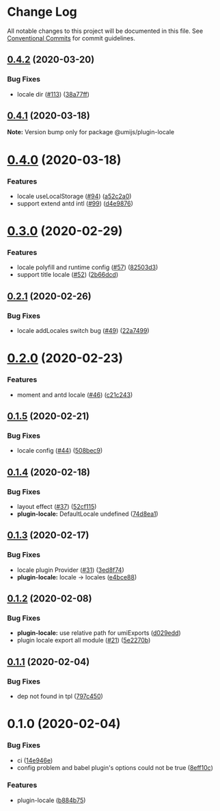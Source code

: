 # Change Log

All notable changes to this project will be documented in this file. See [Conventional Commits](https://conventionalcommits.org) for commit guidelines.

## [0.4.2](https://github.com/umijs/plugins/compare/@umijs/plugin-locale@0.4.1...@umijs/plugin-locale@0.4.2) (2020-03-20)

### Bug Fixes

- locale dir ([#113](https://github.com/umijs/plugins/issues/113)) ([38a77ff](https://github.com/umijs/plugins/commit/38a77ffa1b2d5c162fd48132749811fbf54c4258))

## [0.4.1](https://github.com/umijs/plugins/compare/@umijs/plugin-locale@0.4.0...@umijs/plugin-locale@0.4.1) (2020-03-18)

**Note:** Version bump only for package @umijs/plugin-locale

# [0.4.0](https://github.com/umijs/plugins/compare/@umijs/plugin-locale@0.3.0...@umijs/plugin-locale@0.4.0) (2020-03-18)

### Features

- locale useLocalStorage ([#94](https://github.com/umijs/plugins/issues/94)) ([a52c2a0](https://github.com/umijs/plugins/commit/a52c2a024e4ce99b9c46e8c912b2af11b2172353))
- support extend antd intl ([#99](https://github.com/umijs/plugins/issues/99)) ([d4e9876](https://github.com/umijs/plugins/commit/d4e98764a7d4cfef295ceecb19fe7cb2d90da6a9))

# [0.3.0](https://github.com/umijs/plugins/compare/@umijs/plugin-locale@0.2.1...@umijs/plugin-locale@0.3.0) (2020-02-29)

### Features

- locale polyfill and runtime config ([#57](https://github.com/umijs/plugins/issues/57)) ([82503d3](https://github.com/umijs/plugins/commit/82503d36955ac26d1edd5ae29a12f2cc72e0a067))
- support title locale ([#52](https://github.com/umijs/plugins/issues/52)) ([2b66dcd](https://github.com/umijs/plugins/commit/2b66dcdab53f4e650a266216a69a5d37d7462c16))

## [0.2.1](https://github.com/umijs/plugins/compare/@umijs/plugin-locale@0.2.0...@umijs/plugin-locale@0.2.1) (2020-02-26)

### Bug Fixes

- locale addLocales switch bug ([#49](https://github.com/umijs/plugins/issues/49)) ([22a7499](https://github.com/umijs/plugins/commit/22a7499c1a2149a91eb49475cd175a8cbf12b3d5))

# [0.2.0](https://github.com/umijs/plugins/compare/@umijs/plugin-locale@0.1.5...@umijs/plugin-locale@0.2.0) (2020-02-23)

### Features

- moment and antd locale ([#46](https://github.com/umijs/plugins/issues/46)) ([c21c243](https://github.com/umijs/plugins/commit/c21c2436c1486ca9a64dfa10549c3f433ad063b8))

## [0.1.5](https://github.com/umijs/plugins/compare/@umijs/plugin-locale@0.1.4...@umijs/plugin-locale@0.1.5) (2020-02-21)

### Bug Fixes

- locale config ([#44](https://github.com/umijs/plugins/issues/44)) ([508bec9](https://github.com/umijs/plugins/commit/508bec95db06b50be7f2fee3d06668c2fe28a3a3))

## [0.1.4](https://github.com/umijs/plugins/compare/@umijs/plugin-locale@0.1.3...@umijs/plugin-locale@0.1.4) (2020-02-18)

### Bug Fixes

- layout effect ([#37](https://github.com/umijs/plugins/issues/37)) ([52cf115](https://github.com/umijs/plugins/commit/52cf1154b4cf9272254c05f700535be180902841))
- **plugin-locale:** DefaultLocale undefined ([74d8ea1](https://github.com/umijs/plugins/commit/74d8ea13b38f031266b0a53a4e00d3cfab62b4f2))

## [0.1.3](https://github.com/umijs/plugins/compare/@umijs/plugin-locale@0.1.2...@umijs/plugin-locale@0.1.3) (2020-02-17)

### Bug Fixes

- locale plugin Provider ([#31](https://github.com/umijs/plugins/issues/31)) ([3ed8f74](https://github.com/umijs/plugins/commit/3ed8f7424aecd0d84f592a375718e1c3d16e81bd))
- **plugin-locale:** locale -> locales ([e4bce88](https://github.com/umijs/plugins/commit/e4bce8819873a06196d81ae522f0b8e834e19857))

## [0.1.2](https://github.com/umijs/plugins/compare/@umijs/plugin-locale@0.1.1...@umijs/plugin-locale@0.1.2) (2020-02-08)

### Bug Fixes

- **plugin-locale:** use relative path for umiExports ([d029edd](https://github.com/umijs/plugins/commit/d029edd30672e5ba439b343ba50257f9ea70aadb))
- plugin locale export all module ([#21](https://github.com/umijs/plugins/issues/21)) ([5e2270b](https://github.com/umijs/plugins/commit/5e2270ba71c12202fb22d346799f1e12275d2631))

## [0.1.1](https://github.com/umijs/plugins/compare/@umijs/plugin-locale@0.1.0...@umijs/plugin-locale@0.1.1) (2020-02-04)

### Bug Fixes

- dep not found in tpl ([797c450](https://github.com/umijs/plugins/commit/797c450b4fb6f77c4ac0041092d328896c9dce20))

# 0.1.0 (2020-02-04)

### Bug Fixes

- ci ([14e946e](https://github.com/umijs/plugins/commit/14e946e4d12fa32c9faa9a7ebf68a5a445449933))
- config problem and babel plugin's options could not be true ([8eff10c](https://github.com/umijs/plugins/commit/8eff10cbc9bad5c85a2fc52db2f0e772e53c4da4))

### Features

- plugin-locale ([b884b75](https://github.com/umijs/plugins/commit/b884b7568eb7f677bc5a8341b8d7c52c252f7c6a))
